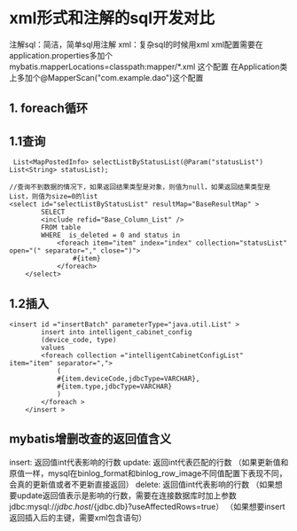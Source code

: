 # xml形式和注解的sql开发对比
注解sql：简洁，简单sql用注解
xml：复杂sql的时候用xml
xml配置需要在application.properties多加个mybatis.mapperLocations=classpath:mapper/*.xml 这个配置
在Application类上多加个@MapperScan("com.example.dao")这个配置

## 1. foreach循环
## 1.1查询
```
 List<MapPostedInfo> selectListByStatusList(@Param("statusList") List<String> statusList);

//查询不到数据的情况下，如果返回结果类型是对象，则值为null，如果返回结果类型是List，则值为size=0的list
<select id="selectListByStatusList" resultMap="BaseResultMap" >
		SELECT
		<include refid="Base_Column_List" />
		FROM table
		WHERE  is_deleted = 0 and status in
			<foreach item="item" index="index" collection="statusList" open="(" separator="," close=")">
				#{item}
			</foreach>
	</select>
```

## 1.2插入
```
<insert id ="insertBatch" parameterType="java.util.List" >
        insert into intelligent_cabinet_config
        (device_code, type)
        values
        <foreach collection ="intelligentCabinetConfigList" item="item" separator=",">
            (
            #{item.deviceCode,jdbcType=VARCHAR},
            #{item.type,jdbcType=VARCHAR}
            )
        </foreach >
    </insert >
```

## mybatis增删改查的返回值含义
insert:    返回值int代表影响的行数
update:    返回int代表匹配的行数 （如果更新值和原值一样，mysql在binlog_format和binlog_row_image不同值配置下表现不同，会真的更新值或者不更新直接返回）
delete:    返回值int代表影响的行数
（如果想要update返回值表示是影响的行数，需要在连接数据库时加上参数 jdbc:mysql://${jdbc.host}/${jdbc.db}?useAffectedRows=true）
（如果想要insert返回插入后的主键，需要xml包含<selectKey>语句）